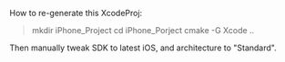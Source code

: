 How to re-generate this XcodeProj:

> mkdir iPhone_Project
> cd iPhone_Porject
> cmake -G Xcode ..

Then manually tweak SDK to latest iOS, and architecture to "Standard".